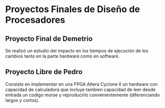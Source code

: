 # Proyectos Finales de Diseño de Procesadores
## Proyecto Final de Demetrio
  Se realizó un estudio del impacto en los tiempos de ejecución de los cambios tanto en la parte hardware como en software.
## Proyecto Libre de Pedro
  Consiste en implementar en una FPGA Altera Cyclone II un hardware con capacidad de  calculadora que incluye tambien capacidad de leer desde entrada un codigo morse y reproducirlo convenientemente (diferenciando largos y cortos). 
